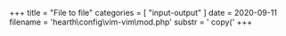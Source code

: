 +++
title = "File to file"
categories = [ "input-output" ]
date = 2020-09-11
filename = 'hearth\config\vim-vim\mod.php'
substr = ' copy('
+++
